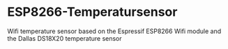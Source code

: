 # ESP8266-Temperatursensor
Wifi temperature sensor based on the Espressif ESP8266 Wifi module and the Dallas DS18X20 temperature sensor
